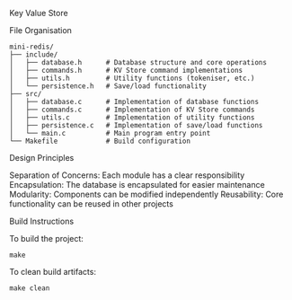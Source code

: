Key Value Store

File Organisation

```
mini-redis/
├── include/
│   ├── database.h      # Database structure and core operations
│   ├── commands.h      # KV Store command implementations
│   ├── utils.h         # Utility functions (tokeniser, etc.)
│   └── persistence.h   # Save/load functionality
├── src/
│   ├── database.c      # Implementation of database functions
│   ├── commands.c      # Implementation of KV Store commands
│   ├── utils.c         # Implementation of utility functions
│   ├── persistence.c   # Implementation of save/load functions
│   └── main.c          # Main program entry point
└── Makefile            # Build configuration
```

Design Principles

Separation of Concerns: Each module has a clear responsibility
Encapsulation: The database is encapsulated for easier maintenance
Modularity: Components can be modified independently
Reusability: Core functionality can be reused in other projects

Build Instructions

To build the project:
```
make
```

To clean build artifacts:
```
make clean
```